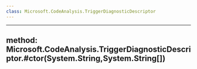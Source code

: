 ```yaml
---
class: Microsoft.CodeAnalysis.TriggerDiagnosticDescriptor
---
```


---
method: Microsoft.CodeAnalysis.TriggerDiagnosticDescriptor.#ctor(System.String,System.String[])
---


